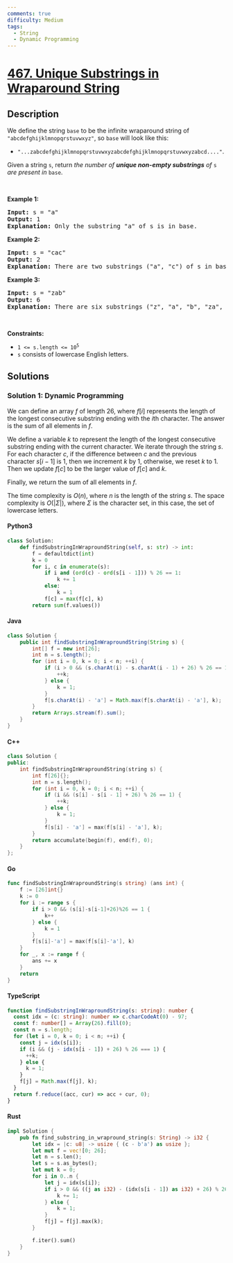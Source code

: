 ```yaml
---
comments: true
difficulty: Medium
tags:
  - String
  - Dynamic Programming
---
```


<!-- problem:start -->

# [467. Unique Substrings in Wraparound String](https://leetcode.com/problems/unique-substrings-in-wraparound-string)


## Description

<!-- description:start -->

<p>We define the string <code>base</code> to be the infinite wraparound string of <code>&quot;abcdefghijklmnopqrstuvwxyz&quot;</code>, so <code>base</code> will look like this:</p>

<ul>
	<li><code>&quot;...zabcdefghijklmnopqrstuvwxyzabcdefghijklmnopqrstuvwxyzabcd....&quot;</code>.</li>
</ul>

<p>Given a string <code>s</code>, return <em>the number of <strong>unique non-empty substrings</strong> of </em><code>s</code><em> are present in </em><code>base</code>.</p>

<p>&nbsp;</p>
<p><strong class="example">Example 1:</strong></p>

<pre>
<strong>Input:</strong> s = &quot;a&quot;
<strong>Output:</strong> 1
<strong>Explanation:</strong> Only the substring &quot;a&quot; of s is in base.
</pre>

<p><strong class="example">Example 2:</strong></p>

<pre>
<strong>Input:</strong> s = &quot;cac&quot;
<strong>Output:</strong> 2
<strong>Explanation:</strong> There are two substrings (&quot;a&quot;, &quot;c&quot;) of s in base.
</pre>

<p><strong class="example">Example 3:</strong></p>

<pre>
<strong>Input:</strong> s = &quot;zab&quot;
<strong>Output:</strong> 6
<strong>Explanation:</strong> There are six substrings (&quot;z&quot;, &quot;a&quot;, &quot;b&quot;, &quot;za&quot;, &quot;ab&quot;, and &quot;zab&quot;) of s in base.
</pre>

<p>&nbsp;</p>
<p><strong>Constraints:</strong></p>

<ul>
	<li><code>1 &lt;= s.length &lt;= 10<sup>5</sup></code></li>
	<li><code>s</code> consists of lowercase English letters.</li>
</ul>

<!-- description:end -->

## Solutions

<!-- solution:start -->

### Solution 1: Dynamic Programming

We can define an array $f$ of length $26$, where $f[i]$ represents the length of the longest consecutive substring ending with the $i$th character. The answer is the sum of all elements in $f$.

We define a variable $k$ to represent the length of the longest consecutive substring ending with the current character. We iterate through the string $s$. For each character $c$, if the difference between $c$ and the previous character $s[i - 1]$ is $1$, then we increment $k$ by $1$, otherwise, we reset $k$ to $1$. Then we update $f[c]$ to be the larger value of $f[c]$ and $k$.

Finally, we return the sum of all elements in $f$.

The time complexity is $O(n)$, where $n$ is the length of the string $s$. The space complexity is $O(|\Sigma|)$, where $\Sigma$ is the character set, in this case, the set of lowercase letters.

<!-- tabs:start -->

#### Python3

```python
class Solution:
    def findSubstringInWraproundString(self, s: str) -> int:
        f = defaultdict(int)
        k = 0
        for i, c in enumerate(s):
            if i and (ord(c) - ord(s[i - 1])) % 26 == 1:
                k += 1
            else:
                k = 1
            f[c] = max(f[c], k)
        return sum(f.values())
```

#### Java

```java
class Solution {
    public int findSubstringInWraproundString(String s) {
        int[] f = new int[26];
        int n = s.length();
        for (int i = 0, k = 0; i < n; ++i) {
            if (i > 0 && (s.charAt(i) - s.charAt(i - 1) + 26) % 26 == 1) {
                ++k;
            } else {
                k = 1;
            }
            f[s.charAt(i) - 'a'] = Math.max(f[s.charAt(i) - 'a'], k);
        }
        return Arrays.stream(f).sum();
    }
}
```

#### C++

```cpp
class Solution {
public:
    int findSubstringInWraproundString(string s) {
        int f[26]{};
        int n = s.length();
        for (int i = 0, k = 0; i < n; ++i) {
            if (i && (s[i] - s[i - 1] + 26) % 26 == 1) {
                ++k;
            } else {
                k = 1;
            }
            f[s[i] - 'a'] = max(f[s[i] - 'a'], k);
        }
        return accumulate(begin(f), end(f), 0);
    }
};
```

#### Go

```go
func findSubstringInWraproundString(s string) (ans int) {
	f := [26]int{}
	k := 0
	for i := range s {
		if i > 0 && (s[i]-s[i-1]+26)%26 == 1 {
			k++
		} else {
			k = 1
		}
		f[s[i]-'a'] = max(f[s[i]-'a'], k)
	}
	for _, x := range f {
		ans += x
	}
	return
}
```

#### TypeScript

```ts
function findSubstringInWraproundString(s: string): number {
  const idx = (c: string): number => c.charCodeAt(0) - 97;
  const f: number[] = Array(26).fill(0);
  const n = s.length;
  for (let i = 0, k = 0; i < n; ++i) {
    const j = idx(s[i]);
    if (i && (j - idx(s[i - 1]) + 26) % 26 === 1) {
      ++k;
    } else {
      k = 1;
    }
    f[j] = Math.max(f[j], k);
  }
  return f.reduce((acc, cur) => acc + cur, 0);
}
```

#### Rust

```rust
impl Solution {
    pub fn find_substring_in_wrapround_string(s: String) -> i32 {
        let idx = |c: u8| -> usize { (c - b'a') as usize };
        let mut f = vec![0; 26];
        let n = s.len();
        let s = s.as_bytes();
        let mut k = 0;
        for i in 0..n {
            let j = idx(s[i]);
            if i > 0 && ((j as i32) - (idx(s[i - 1]) as i32) + 26) % 26 == 1 {
                k += 1;
            } else {
                k = 1;
            }
            f[j] = f[j].max(k);
        }

        f.iter().sum()
    }
}
```

<!-- tabs:end -->

<!-- solution:end -->

<!-- problem:end -->
